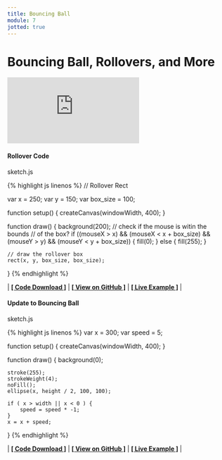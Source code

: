 ```yaml
---
title: Bouncing Ball
module: 7
jotted: true
---
```


# Bouncing Ball, Rollovers, and More

<div class="embed-responsive embed-responsive-16by9"><iframe class="embed-responsive-item" src="https://www.youtube.com/embed/r2S7j54I68c" frameborder="0" allowfullscreen></iframe></div>

#### Rollover Code

<div id="code-heading">sketch.js</div>


{% highlight js linenos %}
// Rollover Rect

var x = 250;
var y = 150;
var box_size = 100;

function setup() {
    createCanvas(windowWidth, 400);
}

function draw() {
    background(200);
    // check if the mouse is witin the bounds
    // of the box?
    if ((mouseX > x) && (mouseX < x + box_size) && (mouseY > y) && (mouseY < y + box_size)) {
        fill(0);
    } else {
        fill(255);
    }

    // draw the rollover box
    rect(x, y, box_size, box_size);
}
{% endhighlight %}


<div id="jotted-demo-2" class="jotted-theme-stacked"></div>

<script>
    new Jotted(document.querySelector("#jotted-demo-2"), {
    files: [
        {
            type: "js",
            hide: false,
            url:"https://raw.githubusercontent.com/Montana-Media-Arts/120_CreativeCoding/master/lecture_code/07/16_rollover_01/sketch.js"
        },
        {
            type: "html",
            hide: true,
            url:"../../../p5_resources/index.html"
        }
    ],
    showBlank: false,
    showResult: true,
    plugins: [
        { name: 'ace', options: { "maxLines": 50 } },
        // { name: 'console', options: { autoClear: true } },
    ]
});
</script>

| [**[ Code Download ]**](https://github.com/Montana-Media-Arts/120_CreativeCoding/raw/master/lecture_code/07/16_rollover_01/16_rollover_01.zip) | [**[ View on GitHub ]**](https://github.com/Montana-Media-Arts/120_CreativeCoding/raw/master/lecture_code/07/16_rollover_01/) | [**[ Live Example ]**](https://montana-media-arts.github.io/120_CreativeCoding/lecture_code/07/16_rollover_01/) |




#### Update to Bouncing Ball

<div id="code-heading">sketch.js</div>


{% highlight js linenos %}
var x = 300;
var speed = 5;

function setup() {
    createCanvas(windowWidth, 400);
}

function draw() {
    background(0);

    stroke(255);
    strokeWeight(4);
    noFill();
    ellipse(x, height / 2, 100, 100);

    if ( x > width || x < 0 ) {
        speed = speed * -1;
    }
    x = x + speed;
}
{% endhighlight %}


<div id="jotted-demo-1" class="jotted-theme-stacked"></div>

<script>
    new Jotted(document.querySelector("#jotted-demo-1"), {
    files: [
        {
            type: "js",
            hide: false,
            url:"https://raw.githubusercontent.com/Montana-Media-Arts/120_CreativeCoding/master/lecture_code/07/15_bouncing_ball_02/sketch.js"
        },
        {
            type: "html",
            hide: true,
            url:"../../../p5_resources/index.html"
        }
    ],
    showBlank: false,
    showResult: true,
    plugins: [
        { name: 'ace', options: { "maxLines": 50 } },
        // { name: 'console', options: { autoClear: true } },
    ]
});
</script>

| [**[ Code Download ]**](https://github.com/Montana-Media-Arts/120_CreativeCoding/raw/master/lecture_code/07/15_bouncing_ball_02/15_bouncing_ball_02.zip) | [**[ View on GitHub ]**](https://github.com/Montana-Media-Arts/120_CreativeCoding/raw/master/lecture_code/07/15_bouncing_ball_02/) | [**[ Live Example ]**](https://montana-media-arts.github.io/120_CreativeCoding/lecture_code/07/15_bouncing_ball_02/) |

